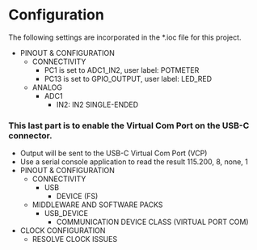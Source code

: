 # Configuration

The following settings are incorporated in the *.ioc file for this project.
+ PINOUT & CONFIGURATION
  + CONNECTIVITY
    + PC1 is set to ADC1_IN2, user label: POTMETER
    + PC13 is set to GPIO_OUTPUT, user label: LED_RED
  + ANALOG
    + ADC1
      + IN2: IN2 SINGLE-ENDED


### This last part is to enable the Virtual Com Port on the USB-C connector.
  + Output will be sent to the USB-C Virtual Com Port (VCP)
  + Use a serial console application to read the result 115.200, 8, none, 1
+ PINOUT & CONFIGURATION
  + CONNECTIVITY
    + USB
      + DEVICE (FS)
  + MIDDLEWARE AND SOFTWARE PACKS
    + USB_DEVICE
      + COMMUNICATION DEVICE CLASS (VIRTUAL PORT COM)
+ CLOCK CONFIGURATION
  + RESOLVE CLOCK ISSUES
